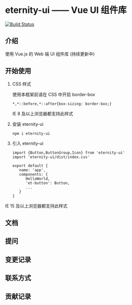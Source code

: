 # eternity-ui —— Vue UI 组件库

[![Build Status](https://travis-ci.org/HerculeGuan/vue-wheel.svg?branch=main)](https://travis-ci.org/HerculeGuan/vue-wheel)

## 介绍

使用 Vue.js 的 Web 端 UI 组件库 (持续更新中)

## 开始使用

1. CSS 样式

   使用本框架前请在 CSS 中开启 border-box

   ```
   *,*::before,*::after{box-sizing: border-box;}
   ```

   IE 8 及以上浏览器都支持此样式


2. 安装 eternity-ui

   ```
   npm i eternity-ui
   ```

3. 引入 eternity-ui

   ```
   import {Button,ButtonGroup,Icon} from 'eternity-ui'
   import 'eternity-ui/dist/index.css'

   export default {
      name: 'app',
      components: {
         HelloWorld,
         'et-button': Button,
         ...
      }
   }
   ```


IE 15 及以上浏览器都支持此样式

## 文档

## 提问

## 变更记录

## 联系方式

## 贡献记录
